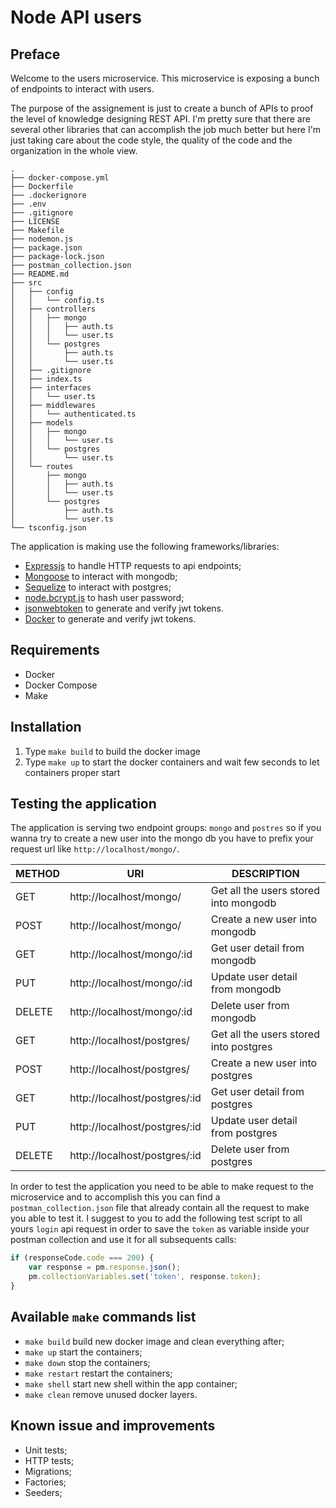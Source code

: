 # Node API users

## Preface

Welcome to the users microservice.
This microservice is exposing a bunch of endpoints to interact with users.

The purpose of the assignement is just to create a bunch of APIs to proof the level of knowledge designing REST API.
I'm pretty sure that there are several other libraries that can accomplish the job much better but here I'm just
taking care about the code style, the quality of the code and the organization in the whole view. 

```
.
├── docker-compose.yml
├── Dockerfile
├── .dockerignore
├── .env
├── .gitignore
├── LICENSE
├── Makefile
├── nodemon.js
├── package.json
├── package-lock.json
├── postman_collection.json
├── README.md
├── src
│   ├── config
│   │   └── config.ts
│   ├── controllers
│   │   ├── mongo
│   │   │   ├── auth.ts
│   │   │   └── user.ts
│   │   └── postgres
│   │       ├── auth.ts
│   │       └── user.ts
│   ├── .gitignore
│   ├── index.ts
│   ├── interfaces
│   │   └── user.ts
│   ├── middlewares
│   │   └── authenticated.ts
│   ├── models
│   │   ├── mongo
│   │   │   └── user.ts
│   │   └── postgres
│   │       └── user.ts
│   └── routes
│       ├── mongo
│       │   ├── auth.ts
│       │   └── user.ts
│       └── postgres
│           ├── auth.ts
│           └── user.ts
└── tsconfig.json
```

The application is making use the following frameworks/libraries:

- [Expressjs](https://expressjs.com) to handle HTTP requests to api endpoints;
- [Mongoose](https://mongoosejs.com) to interact with mongodb;
- [Sequelize](https://sequelize.org) to interact with postgres;
- [node.bcrypt.js](https://github.com/kelektiv/node.bcrypt.js) to hash user password;
- [jsonwebtoken](https://github.com/auth0/node-jsonwebtoken) to generate and verify jwt tokens.
- [Docker](https://docs.docker.com) to generate and verify jwt tokens.

## Requirements

- Docker
- Docker Compose
- Make

## Installation

1. Type `make build` to build the docker image
2. Type `make up` to start the docker containers and wait few seconds to let containers proper start

## Testing the application

The application is serving two endpoint groups: `mongo` and `postres` so if you wanna try to create a new user into the 
mongo db you have to prefix your request url like `http://localhost/mongo/`.

| METHOD | URI                           | DESCRIPTION                            |
|--------|-------------------------------|----------------------------------------|
| GET    | http://localhost/mongo/       | Get all the users stored into mongodb  |
| POST   | http://localhost/mongo/       | Create a new user into mongodb         |
| GET    | http://localhost/mongo/:id    | Get user detail from mongodb           |
| PUT    | http://localhost/mongo/:id    | Update user detail from mongodb        |
| DELETE | http://localhost/mongo/:id    | Delete user from mongodb               |
| GET    | http://localhost/postgres/    | Get all the users stored into postgres |
| POST   | http://localhost/postgres/    | Create a new user into postgres        |
| GET    | http://localhost/postgres/:id | Get user detail from postgres          |
| PUT    | http://localhost/postgres/:id | Update user detail from postgres       |
| DELETE | http://localhost/postgres/:id | Delete user from postgres              |


In order to test the application you need to be able to make request to the microservice and to accomplish this you can 
find a `postman_collection.json` file that already contain all the request to make you able to test it.
I suggest to you to add the following test script to all yours `login` api request in order to save the `token` as variable 
inside your postman collection and use it for all subsequents calls:

```javascript
if (responseCode.code === 200) {
    var response = pm.response.json();
    pm.collectionVariables.set('token', response.token);
}
```

## Available `make` commands list

- `make build` build new docker image and clean everything after;
- `make up` start the containers;
- `make down` stop the containers;
- `make restart` restart the containers;
- `make shell` start new shell within the app container;
- `make clean` remove unused docker layers.

## Known issue and improvements

- Unit tests;
- HTTP tests;
- Migrations;
- Factories;
- Seeders;